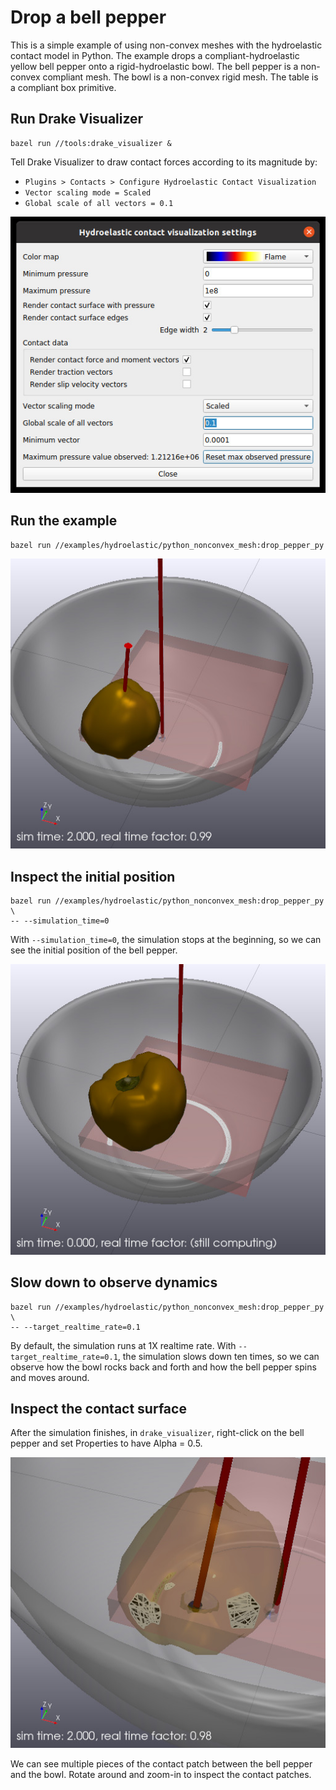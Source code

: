 # Drop a bell pepper

This is a simple example of using non-convex meshes with the hydroelastic 
contact model in Python.
The example drops a compliant-hydroelastic yellow bell pepper onto a
rigid-hydroelastic bowl.
The bell pepper is a non-convex compliant mesh.
The bowl is a non-convex rigid mesh.
The table is a compliant box primitive.

## Run Drake Visualizer
```
bazel run //tools:drake_visualizer &
```
Tell Drake Visualizer to draw contact forces according to its magnitude by:
* `Plugins > Contacts > Configure Hydroelastic Contact Visualization`
* `Vector scaling mode = Scaled`
* `Global scale of all vectors = 0.1`

![drake_viz_hydro_settings](images/drake_visualizer_hydroelastic_settings.jpg)

## Run the example
```
bazel run //examples/hydroelastic/python_nonconvex_mesh:drop_pepper_py
```

![run_the_example](images/run.jpg)

## Inspect the initial position
```
bazel run //examples/hydroelastic/python_nonconvex_mesh:drop_pepper_py \
-- --simulation_time=0
```
With `--simulation_time=0`, the simulation stops at the beginning, so we can 
see the initial position of the bell pepper.

![inspect_initial_condition](images/init.jpg)

## Slow down to observe dynamics
```
bazel run //examples/hydroelastic/python_nonconvex_mesh:drop_pepper_py \
-- --target_realtime_rate=0.1
```
By default, the simulation runs at 1X realtime rate.
With `--target_realtime_rate=0.1`, the simulation slows down ten times, so
we can observe how the bowl rocks back and forth and how the bell pepper 
spins and moves around.

## Inspect the contact surface

After the simulation finishes, in `drake_visualizer`, right-click on the 
bell pepper and set Properties to have Alpha = 0.5.

![inspect_contact_surface](images/contact_surface.jpg)

We can see multiple pieces of the contact patch between the bell pepper and 
the bowl.
Rotate around and zoom-in to inspect the contact patches. 

